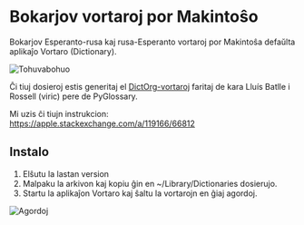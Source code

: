 # Bokarjov vortaroj por Makintoŝo
Bokarjov Esperanto-rusa kaj rusa-Esperanto vortaroj por Makintoŝa defaŭlta aplikaĵo Vortaro (Dictionary).

![Tohuvabohuo](https://i.imgur.com/mEGo6IL.png)

Ĉi tiuj dosieroj estis generitaj el [DictOrg-vortaroj](https://vicerveza.homeunix.net/~viric/dict/) faritaj de kara Lluís Batlle i Rossell (viric) pere de PyGlossary.

Mi uzis ĉi tiujn instrukcion:
https://apple.stackexchange.com/a/119166/66812

## Instalo
1. Elŝutu la lastan version 
2. Malpaku la arkivon kaj kopiu ĝin en ~/Library/Dictionaries dosierujo.
3. Startu la aplikaĵon Vortaro kaj ŝaltu la vortarojn en ĝiaj agordoj.

![Agordoj](https://i.imgur.com/7ptnPLA.png)
